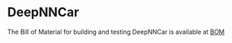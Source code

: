 # DeepNNCar

The Bill of Material for building and testing DeepNNCar is available at [BOM](BOM/readme.md)
